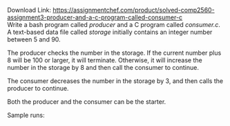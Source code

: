 Download Link: https://assignmentchef.com/product/solved-comp2560-assignment3-producer-and-a-c-program-called-consumer-c
<br>
Write a bash program called <em>producer</em> and a C program called <em>consumer.c</em>. A text-based data file called <em>storage</em> initially contains an integer number between 5 and 90.

The producer checks the number in the storage. If the current number plus 8 will be 100 or larger, it will terminate. Otherwise, it will increase the number in the storage by 8 and then call the consumer to continue.

The consumer decreases the number in the storage by 3, and then calls the producer to continue.

Both the producer and the consumer can be the starter.

Sample runs:














